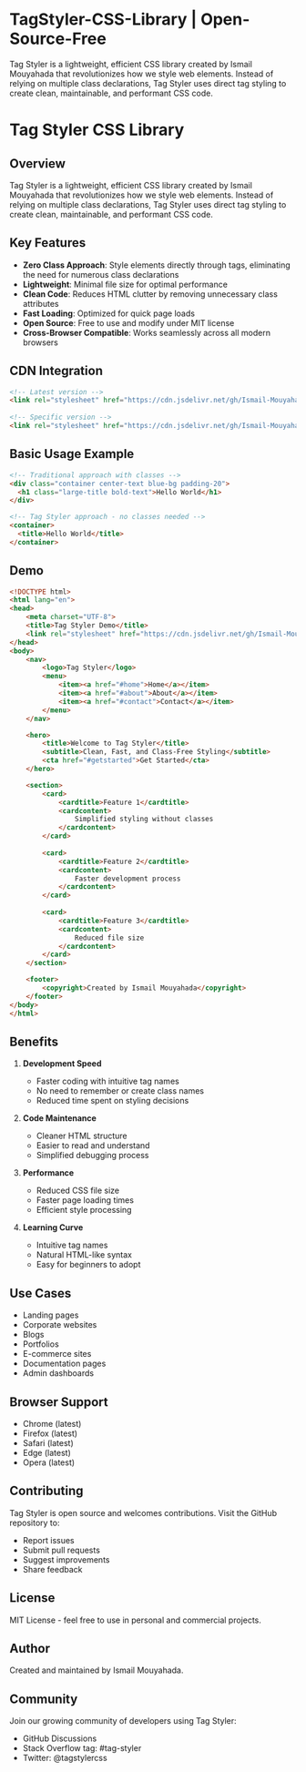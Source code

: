 # TagStyler-CSS-Library | Open-Source-Free
Tag Styler is a lightweight, efficient CSS library created by Ismail Mouyahada that revolutionizes how we style web elements. Instead of relying on multiple class declarations, Tag Styler uses direct tag styling to create clean, maintainable, and performant CSS code.

# Tag Styler CSS Library

## Overview
Tag Styler is a lightweight, efficient CSS library created by Ismail Mouyahada that revolutionizes how we style web elements. Instead of relying on multiple class declarations, Tag Styler uses direct tag styling to create clean, maintainable, and performant CSS code.

## Key Features
- **Zero Class Approach**: Style elements directly through tags, eliminating the need for numerous class declarations
- **Lightweight**: Minimal file size for optimal performance
- **Clean Code**: Reduces HTML clutter by removing unnecessary class attributes
- **Fast Loading**: Optimized for quick page loads
- **Open Source**: Free to use and modify under MIT license
- **Cross-Browser Compatible**: Works seamlessly across all modern browsers

## CDN Integration
```html
<!-- Latest version -->
<link rel="stylesheet" href="https://cdn.jsdelivr.net/gh/Ismail-Mouyahada/TagStyler-CSS-Library@main/TagStyler.css">
 
<!-- Specific version -->
<link rel="stylesheet" href="https://cdn.jsdelivr.net/gh/Ismail-Mouyahada/TagStyler-CSS-Library@main/TagStyler.min.css">
```

## Basic Usage Example
```html
<!-- Traditional approach with classes -->
<div class="container center-text blue-bg padding-20">
  <h1 class="large-title bold-text">Hello World</h1>
</div>

<!-- Tag Styler approach - no classes needed -->
<container>
  <title>Hello World</title>
</container>
```

## Demo

```html
<!DOCTYPE html>
<html lang="en">
<head>
    <meta charset="UTF-8">
    <title>Tag Styler Demo</title>
    <link rel="stylesheet" href="https://cdn.jsdelivr.net/gh/Ismail-Mouyahada/TagStyler-CSS-Library@main/TagStyler.css">
</head>
<body>
    <nav>
        <logo>Tag Styler</logo>
        <menu>
            <item><a href="#home">Home</a></item>
            <item><a href="#about">About</a></item>
            <item><a href="#contact">Contact</a></item>
        </menu>
    </nav>

    <hero>
        <title>Welcome to Tag Styler</title>
        <subtitle>Clean, Fast, and Class-Free Styling</subtitle>
        <cta href="#getstarted">Get Started</cta>
    </hero>

    <section>
        <card>
            <cardtitle>Feature 1</cardtitle>
            <cardcontent>
                Simplified styling without classes
            </cardcontent>
        </card>
        
        <card>
            <cardtitle>Feature 2</cardtitle>
            <cardcontent>
                Faster development process
            </cardcontent>
        </card>
        
        <card>
            <cardtitle>Feature 3</cardtitle>
            <cardcontent>
                Reduced file size
            </cardcontent>
        </card>
    </section>

    <footer>
        <copyright>Created by Ismail Mouyahada</copyright>
    </footer>
</body>
</html>
```

## Benefits

1. **Development Speed**
   - Faster coding with intuitive tag names
   - No need to remember or create class names
   - Reduced time spent on styling decisions

2. **Code Maintenance**
   - Cleaner HTML structure
   - Easier to read and understand
   - Simplified debugging process

3. **Performance**
   - Reduced CSS file size
   - Faster page loading times
   - Efficient style processing

4. **Learning Curve**
   - Intuitive tag names
   - Natural HTML-like syntax
   - Easy for beginners to adopt

## Use Cases
- Landing pages
- Corporate websites
- Blogs
- Portfolios
- E-commerce sites
- Documentation pages
- Admin dashboards

## Browser Support
- Chrome (latest)
- Firefox (latest)
- Safari (latest)
- Edge (latest)
- Opera (latest)

## Contributing
Tag Styler is open source and welcomes contributions. Visit the GitHub repository to:
- Report issues
- Submit pull requests
- Suggest improvements
- Share feedback

## License
MIT License - feel free to use in personal and commercial projects.

## Author
Created and maintained by Ismail Mouyahada.

## Community
Join our growing community of developers using Tag Styler:
- GitHub Discussions
- Stack Overflow tag: #tag-styler
- Twitter: @tagstylercss
